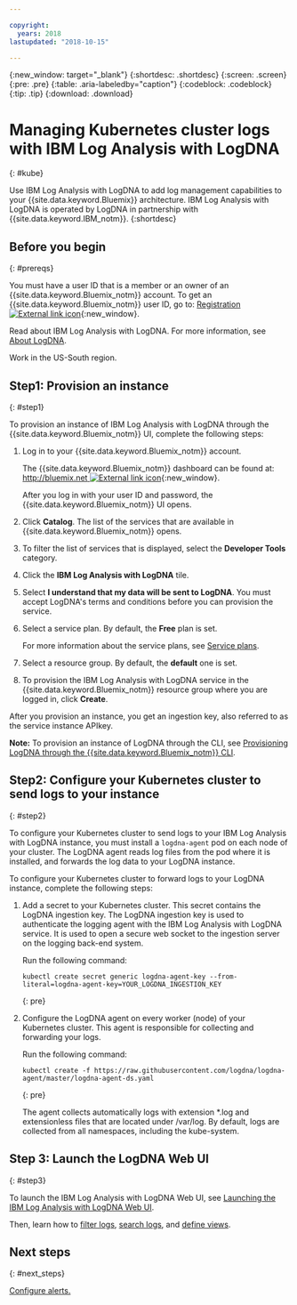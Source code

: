 ```yaml
---

copyright:
  years: 2018
lastupdated: "2018-10-15"

---
```


{:new_window: target="_blank"}
{:shortdesc: .shortdesc}
{:screen: .screen}
{:pre: .pre}
{:table: .aria-labeledby="caption"}
{:codeblock: .codeblock}
{:tip: .tip}
{:download: .download}


# Managing Kubernetes cluster logs with IBM Log Analysis with LogDNA
{: #kube}

Use IBM Log Analysis with LogDNA to add log management capabilities to your {{site.data.keyword.Bluemix}} architecture. IBM Log Analysis with LogDNA is operated by LogDNA in partnership with {{site.data.keyword.IBM_notm}}.
{:shortdesc}

## Before you begin
{: #prereqs}

You must have a user ID that is a member or an owner of an {{site.data.keyword.Bluemix_notm}} account. To get an {{site.data.keyword.Bluemix_notm}} user ID, go to: [Registration ![External link icon](../../icons/launch-glyph.svg "External link icon")](https://console.bluemix.net/registration/){:new_window}.

Read about IBM Log Analysis with LogDNA. For more information, see [About LogDNA](/docs/services/Log-Analysis-with-LogDNA/overview.html#about).

Work in the US-South region.

## Step1: Provision an instance
{: #step1}

To provision an instance of IBM Log Analysis with LogDNA through the {{site.data.keyword.Bluemix_notm}} UI, complete the following steps:

1. Log in to your {{site.data.keyword.Bluemix_notm}} account.

    The {{site.data.keyword.Bluemix_notm}} dashboard can be found at: [http://bluemix.net ![External link icon](../../icons/launch-glyph.svg "External link icon")](http://bluemix.net){:new_window}.

	After you log in with your user ID and password, the {{site.data.keyword.Bluemix_notm}} UI opens.

2. Click **Catalog**. The list of the services that are available in {{site.data.keyword.Bluemix_notm}} opens.

3. To filter the list of services that is displayed, select the **Developer Tools** category.

4. Click the **IBM Log Analysis with LogDNA** tile.

5. Select **I understand that my data will be sent to LogDNA**. You must accept LogDNA's terms and conditions before you can provision the service.

6. Select a service plan. By default, the **Free** plan is set.

    For more information about the service plans, see [Service plans](/docs/services/.....).

7. Select a resource group. By default, the **default** one is set.

8. To provision the IBM Log Analysis with LogDNA service in the {{site.data.keyword.Bluemix_notm}} resource group where you are logged in, click **Create**.

After you provision an instance, you get an ingestion key, also referred to as the service instance APIkey.


**Note:** To provision an instance of LogDNA through the CLI, see [Provisioning LogDNA through the {{site.data.keyword.Bluemix_notm}} CLI]().


## Step2: Configure your Kubernetes cluster to send logs to your instance
{: #step2}

To configure your Kubernetes cluster to send logs to your IBM Log Analysis with LogDNA instance, you must install a `logdna-agent` pod on each node of your cluster. The LogDNA agent reads log files from the pod where it is installed, and forwards the log data to your LogDNA instance.

To configure your Kubernetes cluster to forward logs to your LogDNA instance, complete the following steps:

1. Add a secret to your Kubernetes cluster. This secret contains the LogDNA ingestion key. The LogDNA ingestion key is used to authenticate the logging agent with the IBM Log Analysis with LogDNA service. It is used to open a secure web socket to the ingestion server on the logging back-end system.

    Run the following command:

    ```
    kubectl create secret generic logdna-agent-key --from-literal=logdna-agent-key=YOUR_LOGDNA_INGESTION_KEY
    ```
    {: pre}

2. Configure the LogDNA agent on every worker (node) of your Kubernetes cluster. This agent is responsible for collecting and forwarding your logs.

    Run the following command:

    ```
    kubectl create -f https://raw.githubusercontent.com/logdna/logdna-agent/master/logdna-agent-ds.yaml
    ```
    {: pre}

    The agent collects automatically logs with extension *.log and extensionless files that are located under /var/log. By default, logs are collected from all namespaces, including the kube-system.


## Step 3: Launch the LogDNA Web UI
{: #step3}

To launch the IBM Log Analysis with LogDNA Web UI, see [Launching the IBM Log Analysis with LogDNA Web UI]().

Then, learn how to [filter logs](https://docs.logdna.com/docs/filters), [search logs](https://docs.logdna.com/docs/search), and [define views](https://docs.logdna.com/docs/views).


## Next steps
{: #next_steps}

[Configure alerts.](https://docs.logdna.com/docs/alerts)
